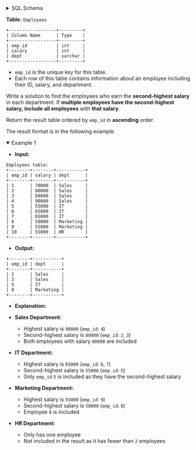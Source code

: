 <details>
<summary> SQL Schema</summary>

```sql
DROP TABLE IF EXISTS Employees;

CREATE TABLE IF NOT EXISTS
  Employees (emp_id int, salary int, dept varchar(50));

INSERT INTO
  Employees (emp_id, salary, dept)
VALUES
  ('1', '70000', 'Sales'),
  ('2', '80000', 'Sales'),
  ('3', '80000', 'Sales'),
  ('4', '90000', 'Sales'),
  ('5', '55000', 'IT'),
  ('6', '65000', 'IT'),
  ('7', '65000', 'IT'),
  ('8', '50000', 'Marketing'),
  ('9', '55000', 'Marketing'),
  ('10', '55000', 'HR');
```

</details>

**Table:** `Employees`

```
+------------------+---------+
| Column Name      | Type    |
+------------------+---------+
| emp_id           | int     |
| salary           | int     |
| dept             | varchar |
+------------------+---------+
```

- `emp_id` is the unique key for this table.
- Each row of this table contains information about an employee including their ID, salary, and department.

Write a solution to find the employees who earn the **second-highest salary** in each department. If **multiple employees have the second-highest salary, include all employees** with **that salary**.

Return the result table ordered by `emp_id` in **ascending** order.

The result format is in the following example.

<details open>
<summary> Example 1</summary>

- **Input:** 

```
Employees table:
+--------+--------+-----------+
| emp_id | salary | dept      |
+--------+--------+-----------+
| 1      | 70000  | Sales     |
| 2      | 80000  | Sales     |
| 3      | 80000  | Sales     |
| 4      | 90000  | Sales     |
| 5      | 55000  | IT        |
| 6      | 65000  | IT        |
| 7      | 65000  | IT        |
| 8      | 50000  | Marketing |
| 9      | 55000  | Marketing |
| 10     | 55000  | HR        |
+--------+--------+-----------+
```

- **Output:** 

```
+--------+-----------+
| emp_id | dept      |
+--------+-----------+
| 2      | Sales     |
| 3      | Sales     |
| 5      | IT        |
| 8      | Marketing |
+--------+-----------+
```

- **Explanation:** 

- **Sales Department:**
  + Highest salary is `90000` (`emp_id`: `4`)
  + Second-highest salary is `80000` (`emp_id`: `2`, `3`)
  + Both employees with salary `80000` are included
- **IT Department:**
  + Highest salary is `65000` (`emp_id`: `6`, `7`)
  + Second-highest salary is `55000` (`emp_id`: `5`)
  + Only `emp_id` `5` is included as they have the second-highest salary
- **Marketing Department:**
  + Highest salary is `55000` (`emp_id`: `9`)
  + Second-highest salary is `50000` (`emp_id`: `8`)
  + Employee `8` is included
- **HR Department:**
  + Only has one employee
  + Not included in the result as it has fewer than `2` employees

</details>